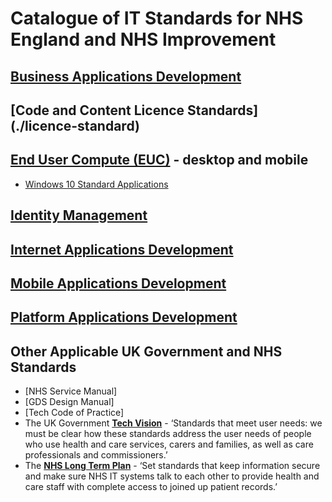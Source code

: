 # Catalogue of IT Standards for NHS England and NHS Improvement

## [Business Applications Development](./business-dev)

## [Code and Content Licence Standards] (./licence-standard)

## [End User Compute (EUC)](./euc) - desktop and mobile

* [Windows 10 Standard Applications](./euc/windows-10-standard-apps.md)

## [Identity Management](./identity-management)

## [Internet Applications Development](./internet-dev)

## [Mobile Applications Development](./mobile-dev)

## [Platform Applications Development](./platform-dev)

## Other Applicable UK Government and NHS Standards

* [NHS Service Manual]
* [GDS Design Manual]
* [Tech Code of Practice]
* The UK Government **[Tech Vision](https://www.gov.uk/government/publications/the-future-of-healthcare-our-vision-for-digital-data-and-technology-in-health-and-care/the-future-of-healthcare-our-vision-for-digital-data-and-technology-in-health-and-care)** - ‘Standards that meet user needs: we must be clear how these standards address the user needs of people who use health and care services, carers and families, as well as care professionals and commissioners.’
* The **[NHS Long Term Plan](https://www.longtermplan.nhs.uk/areas-of-work/digital-transformation/)** - ‘Set standards that keep information secure and make sure NHS IT systems talk to each other to provide health and care staff with complete access to joined up patient records.’​
